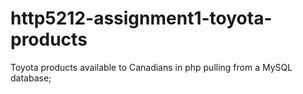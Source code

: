 # http5212-assignment1-toyota-products
 Toyota products available to Canadians in php pulling from a MySQL database;
